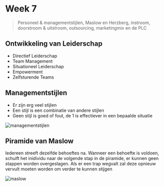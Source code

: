 # Week 7
> Personeel & managementstijlen, Maslow en Herzberg, instroom, doorstroom & uitstroom, outsourcing, marketingmix en de PLC

## Ontwikkeling van Leiderschap
* Directief Leiderschap
* Team Management
* Situationeel Leiderschap
* Empowerment
* Zelfsturende Teams

## Managementstijlen
* Er zijn erg veel stijlen
* Een stijl is een combinatie van andere stijlen
* Geen stijl is goed of fout, de 1 is effectiever in een bepaalde situatie

![managementstijlen](https://cascuna.github.io/iitorg-samenvatting/static/img/managementstijlen.png)

## Piramide van Maslow
Iedereen streeft dezelfde behoeftes na. Wanneer een behoefte is voldoen, schuift het inidividu naar de volgende stap in de piramide, er kunnen geen stappen worden overgeslagen. Als er een trap wegvalt zal deze opnieuw vervult moeten worden om verder te kunnen stijgen

![maslow](https://cascuna.github.io/iitorg-samenvatting/static/img/maslow.png)